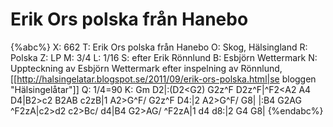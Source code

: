 # Erik Ors polska från Hanebo

{%abc%}
X: 662
T: Erik Ors polska från Hanebo
O: Skog, Hälsingland
R: Polska
Z: LP
M: 3/4
L: 1/16
S: efter Erik Rönnlund
B: Esbjörn Wettermark
N: Uppteckning av Esbjörn Wettermark efter inspelning av Rönnlund, [[http://halsingelatar.blogspot.se/2011/09/erik-ors-polska.html|se bloggen "Hälsingelåtar"]]
Q: 1/4=90
K: Gm
D2|:(D2<G2) G2z^F D2z^F|^F2<A2 A4 D4|B2>c2 B2AB c2zB|1 A2>G^F/ G2z^F D4:|2 A2>G^F/ G8|
|:B4 G2AG ^F2zA|c2>d2 c2>Bc/ d4|B4 G2>AG/ ^F2zA|1 d4 d8:|2 G4 G8|
{%endabc%}
